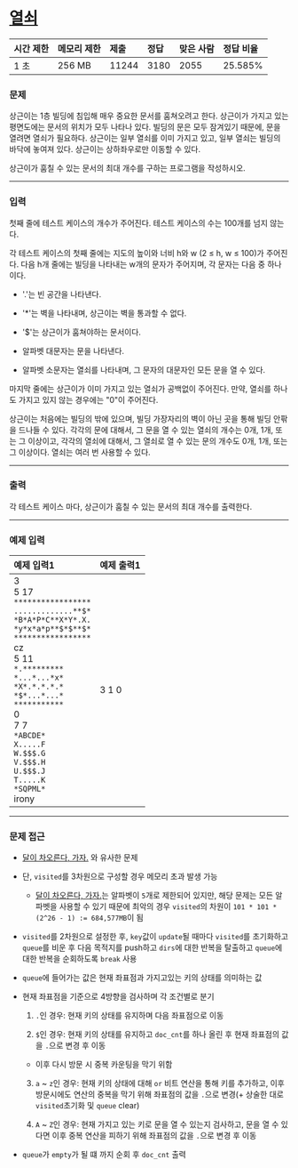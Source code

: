 # [열쇠](https://www.acmicpc.net/problem/9328)

<div align = center>

| 시간 제한 | 메모리 제한 | 제출  | 정답 | 맞은 사람 | 정답 비율 |
| :-------- | :---------- | :---- | :--- | :-------- | :-------- |
| 1 초      | 256 MB      | 11244 | 3180 | 2055      | 25.585%   |

</div>

### 문제

상근이는 1층 빌딩에 침입해 매우 중요한 문서를 훔쳐오려고 한다. 상근이가 가지고 있는 평면도에는 문서의 위치가 모두 나타나 있다. 빌딩의 문은 모두 잠겨있기 때문에, 문을 열려면 열쇠가 필요하다. 상근이는 일부 열쇠를 이미 가지고 있고, 일부 열쇠는 빌딩의 바닥에 놓여져 있다. 상근이는 상하좌우로만 이동할 수 있다.

상근이가 훔칠 수 있는 문서의 최대 개수를 구하는 프로그램을 작성하시오.

---

### 입력

첫째 줄에 테스트 케이스의 개수가 주어진다. 테스트 케이스의 수는 100개를 넘지 않는다.

각 테스트 케이스의 첫째 줄에는 지도의 높이와 너비 h와 w (2 ≤ h, w ≤ 100)가 주어진다. 다음 h개 줄에는 빌딩을 나타내는 w개의 문자가 주어지며, 각 문자는 다음 중 하나이다.

  - '.'는 빈 공간을 나타낸다.

  - '*'는 벽을 나타내며, 상근이는 벽을 통과할 수 없다.

  - '$'는 상근이가 훔쳐야하는 문서이다.

  - 알파벳 대문자는 문을 나타낸다.

  - 알파벳 소문자는 열쇠를 나타내며, 그 문자의 대문자인 모든 문을 열 수 있다.

마지막 줄에는 상근이가 이미 가지고 있는 열쇠가 공백없이 주어진다. 만약, 열쇠를 하나도 가지고 있지 않는 경우에는 "0"이 주어진다.

상근이는 처음에는 빌딩의 밖에 있으며, 빌딩 가장자리의 벽이 아닌 곳을 통해 빌딩 안팎을 드나들 수 있다. 각각의 문에 대해서, 그 문을 열 수 있는 열쇠의 개수는 0개, 1개, 또는 그 이상이고, 각각의 열쇠에 대해서, 그 열쇠로 열 수 있는 문의 개수도 0개, 1개, 또는 그 이상이다. 열쇠는 여러 번 사용할 수 있다.

---

### 출력

각 테스트 케이스 마다, 상근이가 훔칠 수 있는 문서의 최대 개수를 출력한다.

---

### 예제 입력

| 예제 입력1                                                                                                                                                                                                                                                                                                                                                             | 예제 출력1 |
| :--------------------------------------------------------------------------------------------------------------------------------------------------------------------------------------------------------------------------------------------------------------------------------------------------------------------------------------------------------------------- | :--------- |
| 3<br/>5 17<br/>`*****************`<br/>`.............**$*`<br/>`*B*A*P*C**X*Y*.X.`<br/>`*y*x*a*p**$*$**$*`<br/>`*****************`<br/>cz<br/>5 11<br/>`*.*********`<br/>`*...*...*x*`<br/>`*X*.*.*.*.*`<br/>`*$*...*...*`<br/>`***********`<br/>0<br/>7 7<br/>`*ABCDE*`<br/>`X.....F`<br/>`W.$$$.G`<br/>`V.$$$.H`<br/>`U.$$$.J`<br/>`T.....K`<br/>`*SQPML*`<br/>irony | 3 1 0      |

---

### 문제 접근

  - [달이 차오른다, 가자.](https://www.acmicpc.net/problem/1194) 와 유사한 문제

  - 단, `visited`를 3차원으로 구성할 경우 메모리 초과 발생 가능

    - [달이 차오른다, 가자.](https://www.acmipc.cn/problem/1194)는 알파벳이 `5`개로 제한되어 있지만, 해당 문제는 모든 알파벳을 사용할 수 있기 때문에 최악의 경우 `visited`의 차원이 `101 * 101 * (2^26 - 1) := 684,577MB`이 됨

  - `visited`를 2차원으로 설정한 후, `key`값이 `update`될 때마다 `visited`를 초기화하고 `queue`를 비운 후 다음 목적지를 push하고 `dirs`에 대한 반복을 탈출하고 `queue`에 대한 반복을 순회하도록 `break` 사용

  - `queue`에 들어가는 값은 현재 좌표점과 가지고있는 키의 상태를 의미하는 값

  - 현재 좌표점을 기준으로 4방향을 검사하며 각 조건별로 분기

    1. `.`인 경우: 현재 키의 상태를 유지하며 다음 좌표점으로 이동

    2. `$`인 경우: 현재 키의 상태를 유지하고 `doc_cnt`를 하나 올린 후 현재 좌표점의 값을 `.`으로 변경 후 이동

      - 이후 다시 방문 시 중복 카운팅을 막기 위함

    3. `a` ~ `z`인 경우: 현재 키의 상태에 대해 `or` 비트 연산을 통해 키를 추가하고, 이후 방문시에도 연산의 중복을 막기 위해 좌표점의 값을 `.`으로 변경(+ 상술한 대로 `visited`초기화 및 `queue` clear)

    4. `A` ~ `Z`인 경우: 현재 가지고 있는 키로 문을 열 수 있는지 검사하고, 문을 열 수 있다면 이후 중복 연산을 피하기 위해 좌표점의 값을 `.`으로 변경 후 이동

  - `queue`가 `empty`가 될 떄 까지 순회 후 `doc_cnt` 출력
